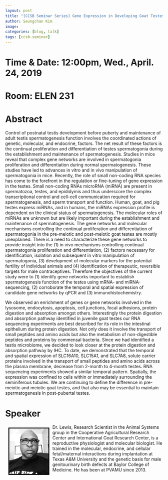 ```yaml
---
layout: post
title: "[CCSB Seminar Series] Gene Expression in Developing Goat Testes: Identification of a Caprine Spermatogenesis Transcriptome"
author: Seungchan Kim
image: 
categories: [blog, talk]
tags: [ccsb-seminar]
---
```


# Time & Date: 12:00pm, Wed., April. 24, 2019
# Room: ELEN 231


# Abstract

Control of postnatal testis development before puberty and maintenance of adult testis spermatogenesis function involves the coordinated actions of genetic, molecular, and endocrine, factors. The net result of these factors is the continual proliferation and differentiation of testes spermatogonia during the establishment and maintenance of spermatogenesis. Studies in mice reveal that complex gene networks are involved in spermatogonia proliferation and differentiation during normal spermatogenesis. These studies have led to advances in vitro and in vivo manipulation of spermatogonia in mice. Recently, the role of small non-coding RNA species has come to the forefront in the regulation or fine-tuning of gene expression in the testes. Small non-coding RNAs microRNA (miRNA) are present in spermatozoa, testes, and epididymis and thus underscore the complex transcriptional control and cell-cell communication required for spermatogenesis, and sperm transport and function. Human, goat, and pig testes express miRNAs, and in humans, the miRNAs expression profile is dependent on the clinical status of spermatogenesis. The molecular roles of miRNAs are unknown but are likely important during the establishment and maintenance of spermatogenesis.  The gene networks and molecular mechanisms controlling the continual proliferation and differentiation of spermatogonia in the pre-meiotic and post-meiotic goat testes are mostly unexplained. There is a need to characterize these gene networks to provide insight into the (1) in vivo mechanisms controlling continual spermatogonia proliferation and differentiation, (2) factors necessary for identification, isolation and subsequent in vitro manipulation of spermatogonia, (3) development of molecular markers for the potential fertility of individual animals and (4) identification of therapeutic, reversible targets for male contraceptives. Therefore the objectives of the current study were to (1) identify gene networks important to establish spermatogenesis function of the testes using mRNA- and miRNA-sequencing, (2) corroborate the temporal and spatial expression of candidate gene networks by qPCR and (3) immunohistochemistry. 

We observed an enrichment of genes or gene networks involved in the lysosome, endocytosis, apoptosis, cell junctions, focal adhesions, protein digestion and absorption amongst others. Interestingly the protein digestion and absorption pathway identified in juvenile goat testes our RNA sequencing experiments are best described for its role in the intestinal epithelium during protein digestion. Not only does it involve the transport of small peptides and amino acids but also the metabolism of non-digestible peptides and proteins by commensal bacteria. Since we had identified a testis microbiome, we decided to look closer at the protein digestion and absorption pathway by IHC. To date, we demonstrated that the temporal and spatial expression of SLC16A10, SLC15A1, and SLC7A8, solute carrier proteins involved in the transport of small peptides and amino acids across the plasma membrane, decrease from 2-month to 4-month testes. RNA sequencing experiments showed a similar temporal pattern.  Spatially, the expression was confined to cells within or immediately surrounding the seminiferous tubules. We are continuing to define the difference in pre-meiotic and meiotic goat testes, and that also may be essential to maintain spermatogenesis in post-pubertal testes.




# Speaker

<img class="offset" src="/images/talks/speakers/slewis.png" style="width:125px;float:left;border:3px solid black;margin:10px 10px;">
Dr. Lewis, Research Scientist in the Animal Systems group in the Cooperative Agricultural Research Center and International Goat Research Center, is a reproductive physiologist and molecular biologist. He trained in the molecular, endocrine, and cellular fetal/maternal interactions during implantation at Texas A&M University and the genetic basis for male genitourinary birth defects at Baylor College of Medicine.  He has been at PVAMU since 2013.




